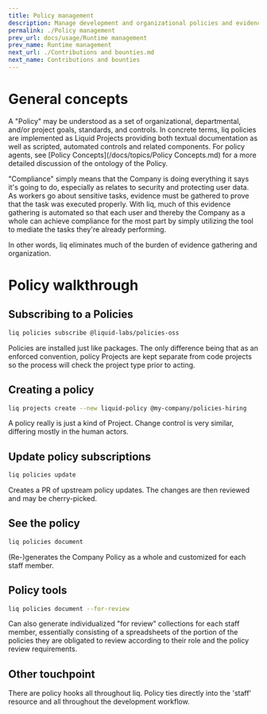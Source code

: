 ```yaml
---
title: Policy management
description: Manage development and organizational policies and evidence.
permalink: ./Policy management
prev_url: docs/usage/Runtime management
prev_name: Runtime management
next_url: ./Contributions and bounties.md
next_name: Contributions and bounties
---
```


# General concepts

A "Policy" may be understood as a set of organizational, departmental, and/or project goals, standards, and controls. In concrete terms, liq policies are implemented as Liquid Projects providing both textual documentation as well as scripted, automated controls and related components. For policy agents, see [Policy Concepts](/docs/topics/Policy Concepts.md) for a more detailed discussion of the ontology of the Policy.

"Compliance" simply means that the Company is doing everything it says it's going to do, especially as relates to security and protecting user data. As workers go about sensitive tasks, evidence must be gathered to prove that the task was executed properly. With liq, much of this evidence gathering is automated so that each user and thereby the Company as a whole can achieve compliance for the most part by simply utilizing the tool to mediate the tasks they're already performing.

In other words, liq eliminates much of the burden of evidence gathering and organization.

# Policy walkthrough

## Subscribing to a Policies
```bash
liq policies subscribe @liquid-labs/policies-oss
```
Policies are installed just like packages. The only difference being that as an enforced convention, policy Projects are kept separate from code projects so the process will check the project type prior to acting.

## Creating a policy
```bash
liq projects create --new liquid-policy @my-company/policies-hiring
```
A policy really is just a kind of Project. Change control is very similar, differing mostly in the human actors.

## Update policy subscriptions
```bash
liq policies update
```
Creates a PR of upstream policy updates. The changes are then reviewed and may be cherry-picked.

## See the policy
```bash
liq policies document
```
(Re-)generates the Company Policy as a whole and customized for each staff member.

## Policy tools
```bash
liq policies document --for-review
```
Can also generate individualized "for review" collections for each staff member, essentially consisting of a spreadsheets of the portion of the policies they are obligated to review according to their role and the policy review requirements.

## Other touchpoint

There are policy hooks all throughout liq. Policy ties directly into the 'staff' resource and all throughout the development workflow.
